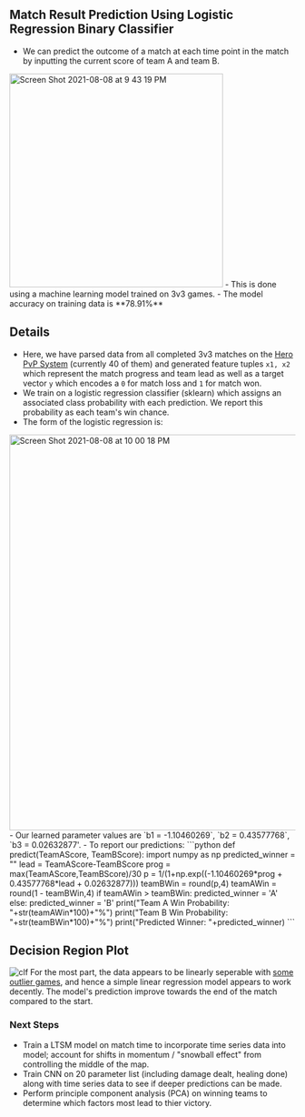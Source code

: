 
## Match Result Prediction Using Logistic Regression Binary Classifier
- We can predict the outcome of a match at each time point in the match by inputting the current score of team A and team B.
<img width="376" alt="Screen Shot 2021-08-08 at 9 43 19 PM" src="https://user-images.githubusercontent.com/88293729/128661217-77777640-f68e-4749-b42f-1255272ecc28.png">
- This is done using a machine learning model trained on 3v3 games.
- The model accuracy on training data is **78.91%**

## Details

- Here, we have parsed data from all completed 3v3 matches on the [Hero PvP System](https://hero.pics/PvP) (currently 40 of them) and generated feature tuples `x1, x2` which represent the match progress and team lead as well as a target vector `y` which encodes a `0` for match loss and `1` for match won. 
- We train on a logistic regression classifier (sklearn) which assigns an associated class probability with each prediction. We report this probability as each team's win chance. 
- The form of the logistic regression is:
<img width="696" alt="Screen Shot 2021-08-08 at 10 00 18 PM" src="https://user-images.githubusercontent.com/88293729/128662036-7967b5ed-4039-483b-9a05-1381eeaed961.png">
- Our learned parameter values are `b1 = -1.10460269`, `b2 = 0.43577768`, `b3 = 0.02632877'.
- To report our predictions:
```python
def predict(TeamAScore, TeamBScore):
    import numpy as np
    predicted_winner = ""
    lead = TeamAScore-TeamBScore
    prog = max(TeamAScore,TeamBScore)/30
    p = 1/(1+np.exp((-1.10460269*prog + 0.43577768*lead + 0.02632877)))
    teamBWin = round(p,4)
    teamAWin = round(1 - teamBWin,4)
    if teamAWin > teamBWin:
        predicted_winner = 'A'
    else:
        predicted_winner = 'B'
    print("Team A Win Probability: "+str(teamAWin*100)+"%")
    print("Team B Win Probability: "+str(teamBWin*100)+"%")
    print("Predicted Winner: "+predicted_winner)
```

## Decision Region Plot
![clf](https://user-images.githubusercontent.com/88293729/128660322-6e5af181-d71f-4db6-8603-c1004874f312.png)
For the most part, the data appears to be linearly seperable with [some outlier games](https://hero.pics/PvP/7618766), and hence a simple linear regression model appears to work decently. The model's prediction improve towards the end of the match compared to the start.

### Next Steps
- Train a LTSM model on match time to incorporate time series data into model; account for shifts in momentum / "snowball effect" from controlling the middle of the map.
- Train CNN on 20 parameter list (including damage dealt, healing done) along with time series data to see if deeper predictions can be made.
- Perform principle component analysis (PCA) on winning teams to determine which factors most lead to thier victory. 
